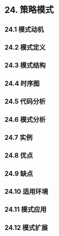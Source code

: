 # 24. 策略模式

## 24.1 模式动机

## 24.2 模式定义

## 24.3 模式结构

## 24.4 时序图

## 24.5 代码分析

## 24.6 模式分析

## 24.7 实例

## 24.8 优点

## 24.9 缺点

## 24.10 适用环境

## 24.11 模式应用

## 24.12 模式扩展
